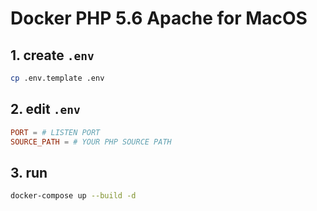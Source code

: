 # Docker PHP 5.6 Apache for MacOS

## 1. create `.env`

```bash
cp .env.template .env
```

## 2. edit `.env`

```conf
PORT = # LISTEN PORT
SOURCE_PATH = # YOUR PHP SOURCE PATH
```

## 3. run

```bash
docker-compose up --build -d
```
